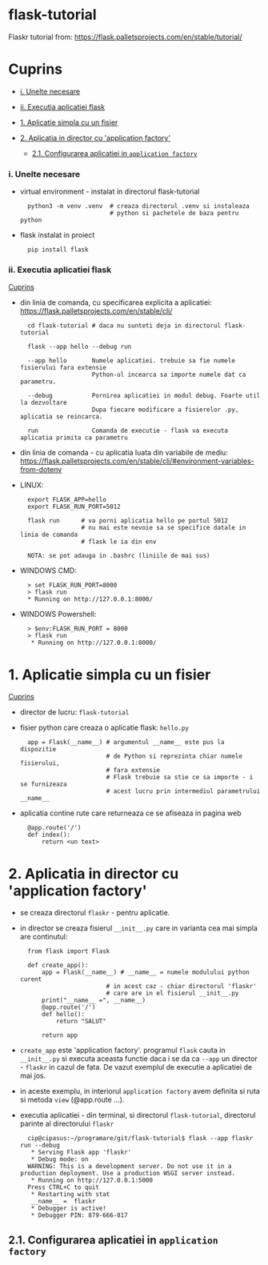 # flask-tutorial
Flaskr tutorial from: https://flask.palletsprojects.com/en/stable/tutorial/

# Cuprins

- [i. Unelte necesare](#i-unelte-necesare)

- [ii. Executia aplicatiei flask](#ii-executia-aplicatiei-flask)

- [1. Aplicatie simpla cu un fisier](#1-aplicatie-simpla-cu-un-fisier)

- [2. Aplicatia in director cu 'application factory'](#2-aplicatia-in-director-cu-application-factory)
  - [2.1. Configurarea aplicatiei in `application factory`](#21-configurarea-aplicatiei-in-application-factory)

### i. Unelte necesare
- virtual environment - instalat in directorul flask-tutorial

        python3 -m venv .venv  # creaza directorul .venv si instaleaza 
                               # python si pachetele de baza pentru python


- flask instalat in proiect

        pip install flask


### ii. Executia aplicatiei flask
[Cuprins](#cuprins)

- din linia de comanda, cu specificarea explicita a aplicatiei: https://flask.palletsprojects.com/en/stable/cli/

        cd flask-tutorial # daca nu sunteti deja in directorul flask-tutorial
        
        flask --app hello --debug run

        --app hello       Numele aplicatiei. trebuie sa fie numele fisierului fara extensie
                          Python-ul incearca sa importe numele dat ca parametru.

        --debug           Pornirea aplicatiei in modul debug. Foarte util la dezvoltare
                          Dupa fiecare modificare a fisierelor .py, aplicatia se reincarca.

        run               Comanda de executie - flask va executa aplicatia primita ca parametru

- din linia de comanda - cu aplicatia luata din variabile de mediu: https://flask.palletsprojects.com/en/stable/cli/#environment-variables-from-dotenv

- LINUX:

        export FLASK_APP=hello
        export FLASK_RUN_PORT=5012

        flask run      # va porni aplicatia hello pe portul 5012
                       # nu mai este nevoie sa se specifice datale in linia de comanda
                       # flask le ia din env

        NOTA: se pot adauga in .bashrc (liniile de mai sus)

- WINDOWS CMD:
  
        > set FLASK_RUN_PORT=8000
        > flask run
        * Running on http://127.0.0.1:8000/
  
- WINDOWS Powershell:

        > $env:FLASK_RUN_PORT = 8000
        > flask run
         * Running on http://127.0.0.1:8000/

# 1. Aplicatie simpla cu un fisier
[Cuprins](#cuprins)

- director de lucru: `flask-tutorial`
- fisier python care creaza o aplicatie flask: `hello.py`
  
        app = Flask(__name__) # argumentul __name__ este pus la dispozitie 
                              # de Python si reprezinta chiar numele fisierului, 
                              # fara extensie
                              # Flask trebuie sa stie ce sa importe - i se furnizeaza
                              # acest lucru prin intermediul parametrului __name__

- aplicatia contine rute care returneaza ce se afiseaza in pagina web
  
        @app.route('/')
        def index():
            return <un text>

# 2. Aplicatia in director cu 'application factory'

- se creaza directorul `flaskr` - pentru aplicatie.
- in director se creaza fisierul `__init__.py` care in varianta cea mai simpla are continutul:

        from flask import Flask

        def create_app():
            app = Flask(__name__) # __name__ = numele modulului python curent
                              # in acest caz - chiar directorul 'flaskr'
                              # care are in el fisierul __init__.py
            print("__name__ =", __name__) 
            @app.route('/')
            def hello():
                return "SALUT"
        
            return app

- `create_app` este 'application factory'. programul `flask` cauta in `__init__.py` si executa aceasta functie daca i se da ca `--app` un director - `flaskr` in cazul de fata. De vazut exemplul de executie a aplicatiei de mai jos.

- in aceste exemplu, in interiorul `application factory` avem definita si ruta si metoda `view` (@app.route ...).

- executia aplicatiei - din terminal, si directorul `flask-tutorial`, directorul parinte al directorului `flaskr`
  
        cip@cipasus:~/programare/git/flask-tutorial$ flask --app flaskr run --debug
         * Serving Flask app 'flaskr'
         * Debug mode: on
        WARNING: This is a development server. Do not use it in a production deployment. Use a production WSGI server instead.
         * Running on http://127.0.0.1:5000
        Press CTRL+C to quit
         * Restarting with stat
         __name__ =  flaskr
         * Debugger is active!
         * Debugger PIN: 879-666-817

## 2.1. Configurarea aplicatiei in `application factory`
